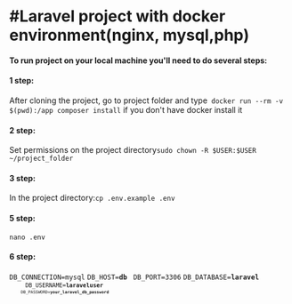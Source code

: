 <h1>#Laravel project with docker environment(nginx, mysql,php)</h1>

<h4>To run project on your local machine you'll need to do several steps:</h1>

<h4>1 step:</h4>
<p>After cloning the project, go to project folder and type<code> docker run --rm -v $(pwd):/app composer install</code>
if you don't have docker install it</p>

<h4>2 step:</h4>
<p>Set permissions on the project directory<code>sudo chown -R $USER:$USER ~/project_folder</code></p>
<h4>3 step:</h4>
<p>In the project directory:<code>cp .env.example .env</code></p>

<h4>5 step:</h4>
<p><code>nano .env</code></p>

<h4>6 step:</h4>
<p>
    <code>DB_CONNECTION=mysql</code>
    <code>DB_HOST=<strong>db</strong> </code>
    <code>DB_PORT=3306</code>
    <code>DB_DATABASE=<strong>laravel</strong>
    <code>DB_USERNAME=<strong>laraveluser</strong><code>
    <code>DB_PASSWORD=<strong>your_laravel_db_password</strong><code>
</p>

